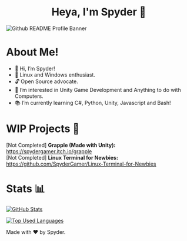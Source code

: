 <!---
Hello there.
--->

<p>
  <h1 align="center"><b>Heya, I'm Spyder 👋</b></h1>
</p>

![Github README Profile Banner](https://user-images.githubusercontent.com/85440857/179219813-a36bb029-46c2-4b36-a7bd-114327eb9a60.png)

# About Me!
- 👋 Hi, I’m Spyder!
- 🐧 Linux and Windows enthusiast.
- 🔓 Open Source advocate.
- 👀 I’m interested in Unity Game Development and Anything to do with Computers.
- 📚 I’m currently learning C#, Python, Unity, Javascript and Bash!

# WIP Projects 🧾
[Not Completed] **Grapple (Made with Unity):** https://spydergamer.itch.io/grapple <br/>
[Not Completed] **Linux Terminal for Newbies:** https://github.com/SpyderGamer/Linux-Terminal-for-Newbies <br/>

# Stats 📊
[![GitHub Stats](https://github-readme-stats.vercel.app/api?username=SpyderGamer&bg_color=1e1e2e&text_color=cdd6f4&icon_color=cba6f7&title_color=94e2d5)](https://github.com/anuraghazra/github-readme-stats)

[![Top Used Languages](https://github-readme-stats.vercel.app/api/top-langs/?username=SpyderGamer&langs_count=9&bg_color=1e1e2e&text_color=cdd6f4&icon_color=cba6f7&title_color=94e2d5)](https://github.com/anuraghazra/github-readme-stats)

Made with ♥ by Spyder.

<!---
SpyderGamer/SpyderGamer is a ✨ special ✨ repository because its `README.md` (this file) appears on your GitHub profile.
You can click the Preview link to take a look at your changes.
Yes.
--->
